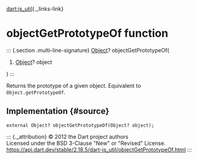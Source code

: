 [dart:js\_util](../dart-js_util/dart-js_util-library){._links-link}

objectGetPrototypeOf function
=============================

::: {.section .multi-line-signature}
[Object](../dart-core/object-class)? objectGetPrototypeOf(

1.  [Object](../dart-core/object-class)? object

)
:::

Returns the prototype of a given object. Equivalent to
`Object.getPrototypeOf`.

Implementation {#source}
--------------

``` {.language-dart data-language="dart"}
external Object? objectGetPrototypeOf(Object? object);
```

::: {._attribution}
© 2012 the Dart project authors\
Licensed under the BSD 3-Clause \"New\" or \"Revised\" License.\
<https://api.dart.dev/stable/2.18.5/dart-js_util/objectGetPrototypeOf.html>
:::
